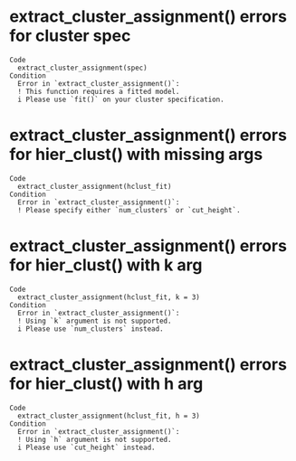 # extract_cluster_assignment() errors for cluster spec

    Code
      extract_cluster_assignment(spec)
    Condition
      Error in `extract_cluster_assignment()`:
      ! This function requires a fitted model.
      i Please use `fit()` on your cluster specification.

# extract_cluster_assignment() errors for hier_clust() with missing args

    Code
      extract_cluster_assignment(hclust_fit)
    Condition
      Error in `extract_cluster_assignment()`:
      ! Please specify either `num_clusters` or `cut_height`.

# extract_cluster_assignment() errors for hier_clust() with k arg

    Code
      extract_cluster_assignment(hclust_fit, k = 3)
    Condition
      Error in `extract_cluster_assignment()`:
      ! Using `k` argument is not supported.
      i Please use `num_clusters` instead.

# extract_cluster_assignment() errors for hier_clust() with h arg

    Code
      extract_cluster_assignment(hclust_fit, h = 3)
    Condition
      Error in `extract_cluster_assignment()`:
      ! Using `h` argument is not supported.
      i Please use `cut_height` instead.

